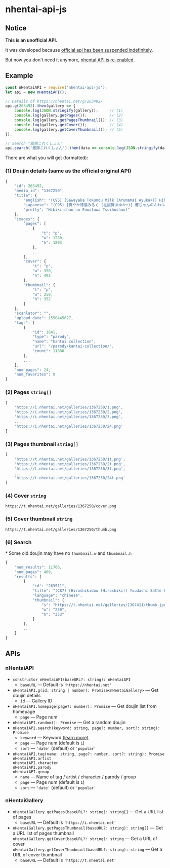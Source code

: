# nhentai-api-js

## Notice

**This is an unofficial API.**

It was developed because [official api has been suspended indefinitely](https://twitter.com/fuckmaou/status/1084550608097603585).

But now you don't need it anymore, [nhentai API is re-enabled](https://twitter.com/fuckmaou/status/1113868849500303363).

## Example

```javascript
const nHentaiAPI = require('nhentai-api-js');
let api = new nHentaiAPI();

// Details of https://nhentai.net/g/263492/
api.g(263492).then(gallery => {
    console.log(JSON.stringify(gallery));     // (1)
    console.log(gallery.getPages());          // (2)
    console.log(gallery.getPagesThumbnail()); // (3)
    console.log(gallery.getCover());          // (4)
    console.log(gallery.getCoverThumbnail()); // (5)
});

// Search "艦隊これくしょん"
api.search('艦隊これくしょん').then(data => console.log(JSON.stringify(data))); // (6)
```

There are what you will get (formatted):

### (1) Doujin details (same as the official original API)

```javascript
{
    "id": 263492,
    "media_id": "1367250",
    "title": {
        "english": "(C95) [Sawayaka Tokunou Milk (Arumamai Ayuka+)] Hibiki-chan no Fuwafuwa Tsuihoshuu! (Kantai Collection -KanColle-) [Chinese] [山樱汉化]",
        "japanese": "(C95) [爽やか特濃みるく (在誠舞あゆか+)] 響ちゃんのふわふわ追補習! (艦隊これくしょん -艦これ-) [中国翻訳]",
        "pretty": "Hibiki-chan no Fuwafuwa Tsuihoshuu!"
    },
    "images": {
        "pages": [
            {
                "t": "p",
                "w": 1280,
                "h": 1803
            },
            ...
        ],
        "cover": {
            "t": "p",
            "w": 350,
            "h": 493
        },
        "thumbnail": {
            "t": "p",
            "w": 250,
            "h": 352
        }
    },
    "scanlator": "",
    "upload_date": 1550445627,
    "tags": [
        {
            "id": 1841,
            "type": "parody",
            "name": "kantai collection",
            "url": "/parody/kantai-collection/",
            "count": 11888
        },
        ...
    ],
    "num_pages": 24,
    "num_favorites": 0
}
```

### (2) Pages `string[]`

```javascript
[
    'https://i.nhentai.net/galleries/1367250/1.png',
    'https://i.nhentai.net/galleries/1367250/2.png',
    'https://i.nhentai.net/galleries/1367250/3.png',
    ...
    'https://i.nhentai.net/galleries/1367250/24.png'
]
```

### (3) Pages thumbnail `string[]`

```javascript
[
    'https://t.nhentai.net/galleries/1367250/1t.png',
    'https://t.nhentai.net/galleries/1367250/2t.png',
    'https://t.nhentai.net/galleries/1367250/3t.png',
    ...
    'https://t.nhentai.net/galleries/1367250/24t.png'
]
```

### (4) Cover `string`

```text
https://t.nhentai.net/galleries/1367250/cover.png
```

### (5) Cover thumbnail `string`

```text
https://t.nhentai.net/galleries/1367250/thumb.png
```

### (6) Search

\* Some old doujin may have no `thumbnail.w` and `thumbnail.h`

```javascript
{
    "num_results": 11706,
    "num_pages": 469,
    "results": [
        {
            "id": "263511",
            "title": "(C87) [Hiroshikidou (Hiroshiki)] Yuudachi Satte Hi ga Shizumu (Kantai Collection -KanColle-)[Chinese][基德漢化組]",
            "language": "chinese",
            "thumbnail": {
                "s": "https://t.nhentai.net/galleries/1367411/thumb.jpg",
                "w": "250",
                "h": "353"
            }
        },
        ...
    ]
}
```

## APIs

### nHentaiAPI

- `constructor nHentaiAPI(baseURL?: string): nHentaiAPI`
  - `baseURL` — Default is `'https://nhentai.net'`
- `nHentaiAPI.g(id: string | number): Promise<nHentaiGallery>` — Get doujin details
  - `id` — Gallery ID
- `nHentaiAPI.homepage(page?: number): Promise` — Get doujin list from homepage
  - `page` — Page num
- `nHentaiAPI.random(): Promise` — Get a random doujin
- `nHentaiAPI.search(keyword: string, page?: number, sort?: string): Promise`  
  - `keyword` — Keyword [(learn more)](https://nhentai.net/info/)
  - `page` — Page num (default is `1`)
  - `sort` — `'date'` (default) or `'popular'`
- `nHentaiAPI.tag(name: string, page?: number, sort?: string): Promise`  
  `nHentaiAPI.artist`  
  `nHentaiAPI.character`  
  `nHentaiAPI.parody`  
  `nHentaiAPI.group`
  - `name` — Name of tag / artist / character / parody / group
  - `page` — Page num (default is `1`)
  - `sort` — `'date'` (default) or `'popular'`

### nHentaiGallery

- `nHentaiGallery.getPages(baseURL?: string): string[]` — Get a URL list of pages
  - `baseURL` — Default is `'https://i.nhentai.net'`
- `nHentaiGallery.getPagesThumbnail(baseURL?: string): string[]` — Get a URL list of pages thumbnail  
  `nHentaiGallery.getCover(baseURL?: string): string` — Get a URL of cover  
  `nHentaiGallery.getCoverThumbnail(baseURL?: string): string` — Get a URL of cover thumbnail
  - `baseURL` — Default is `'https://t.nhentai.net'`
